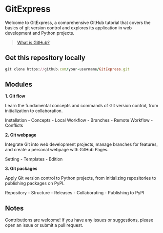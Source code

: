 # GitExpress

Welcome to GitExpress, a comprehensive GitHub tutorial that covers the basics of git version control and explores its application in web development and Python projects.

> [What is GitHub?](https://www.youtube.com/watch?v=pBy1zgt0XPc)



## Get this repository locally 

```ruby
git clone https://github.com/your-username/GitExpress.git
```


## Modules

**1. Git flow**

Learn the fundamental concepts and commands of Git version control, from initialization to collaboration.

Installation - Concepts - Local Workflow - Branches - Remote Workflow - Conflicts


**2. Git webpage**

Integrate Git into web development projects, manage branches for features, and create a personal webpage with GitHub Pages.

Setting - Templates - Edition


**3. Git packages**

Apply Git version control to Python projects, from initializing repositories to publishing packages on PyPI.

Repository - Structure - Releases - Collaborating - Publishing to PyPI



## Notes

Contributions are welcome! If you have any issues or suggestions, please open an issue or submit a pull request.
